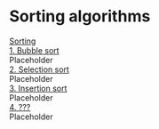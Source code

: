 # Sorting algorithms
[Sorting](https://github.com/qty-hub/Sorting-algorithm/tree/main/Sorting)<br/>
[1. Bubble sort](https://github.com/qty-hub/Sorting-algorithm/blob/main/Sorting/Bubble%20sort.c)<br/>
Placeholder<br/>
[2. Selection sort](https://github.com/qty-hub/SEARCHING/tree/main/Searching/Binary)<br/>
Placeholder<br/>
[3. Insertion sort](https://github.com/qty-hub/SEARCHING/tree/main/Searching/Binary)<br/>
Placeholder<br/>
[4. ???](https://github.com/qty-hub/SEARCHING/tree/main/Searching/Binary)<br/>
Placeholder<br/>
